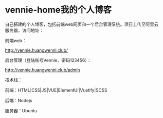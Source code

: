 # vennie-home我的个人博客

自己搭建的个人博客，包括前端web网页和一个后台管理系统。项目上传至阿里云服务器，访问地址：

前端web：

http://vennie.huangwenni.club/

后台管理（登陆账号Vennie，密码123456）：

http://vennie.huangwenni.club/admin

技术栈：

前端：HTML|CSS|JS|VUE|ElementUI|Vuetify|SCSS

后端：Nodejs

服务器：Ubuntu
